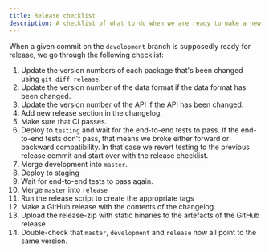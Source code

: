 ```yaml
---
title: Release checklist
description: A checklist of what to do when we are ready to make a new release
---
```


When a given commit on the `development` branch is supposedly ready for release, we go through the following checklist:

1. Update the version numbers of each package that's been changed using `git diff release`.
1. Update the version number of the data format if the data format has been changed.
1. Update the version number of the API if the API has been changed.
1. Add new release section in the changelog.
1. Make sure that CI passes.
1. Deploy to `testing` and wait for the end-to-end tests to pass.
   If the end-to-end tests don't pass, that means we broke either forward or backward compatibility.
   In that case we revert testing to the previous release commit and start over with the release checklist.
1. Merge development into `master`.
1. Deploy to staging
1. Wait for end-to-end tests to pass again.
1. Merge `master` into `release`
1. Run the release script to create the appropriate tags
1. Make a GitHub release with the contents of the changelog.
1. Upload the release-zip with static binaries to the artefacts of the GitHub release
1. Double-check that `master`, `development` and `release` now all point to the same version.
